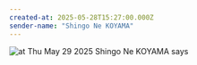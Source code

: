 ```yaml
---
created-at: 2025-05-28T15:27:00.000Z
sender-name: "Shingo Ne KOYAMA"
---
```


![at Thu May 29 2025 Shingo Ne KOYAMA says](./messages/images/IMG-20250529-WA0001.jpg)

